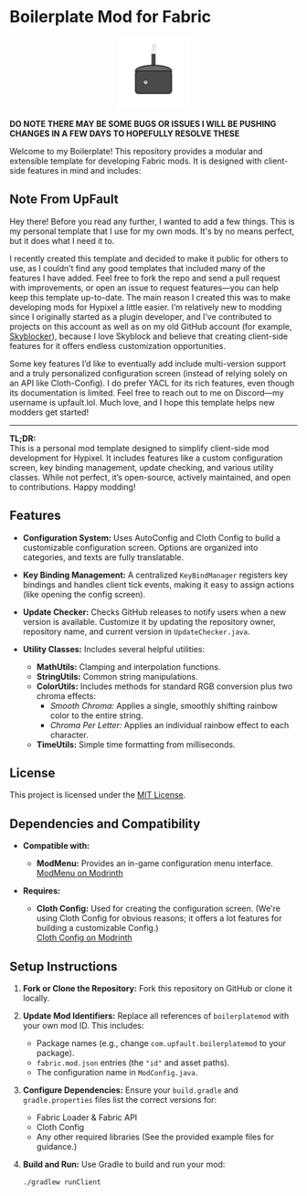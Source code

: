 # Boilerplate Mod for Fabric

<p align="center">
  <img src="https://github.com/WannaBeIan/Fabric-Mod-Template/blob/main/src/main/resources/assets/boilerplatemod/icon.png" alt="Mod Icon" style="width:25%;">
</p>

**DO NOTE THERE MAY BE SOME BUGS OR ISSUES I WILL BE PUSHING CHANGES IN A FEW DAYS TO HOPEFULLY RESOLVE THESE**


Welcome to my Boilerplate! This repository provides a modular and extensible template for developing Fabric mods. It is designed with client-side features in mind and includes:

## Note From UpFault

Hey there! Before you read any further, I wanted to add a few things. This is my personal template that I use for my own mods. It's by no means perfect, but it does what I need it to.

I recently created this template and decided to make it public for others to use, as I couldn’t find any good templates that included many of the features I have added. Feel free to fork the repo and send a pull request with improvements, or open an issue to request features—you can help keep this template up-to-date. The main reason I created this was to make developing mods for Hypixel a little easier. I’m relatively new to modding since I originally started as a plugin developer, and I’ve contributed to projects on this account as well as on my old GitHub account (for example, [Skyblocker](https://github.com/SkyblockerMod/Skyblocker)), because I love Skyblock and believe that creating client-side features for it offers endless customization opportunities.

Some key features I’d like to eventually add include multi-version support and a truly personalized configuration screen (instead of relying solely on an API like Cloth-Config). I do prefer YACL for its rich features, even though its documentation is limited. Feel free to reach out to me on Discord—my username is upfault.lol. Much love, and I hope this template helps new modders get started!

---

**TL;DR:**  
This is a personal mod template designed to simplify client-side mod development for Hypixel. It includes features like a custom configuration screen, key binding management, update checking, and various utility classes. While not perfect, it’s open-source, actively maintained, and open to contributions. Happy modding!


## Features

- **Configuration System:**
  Uses AutoConfig and Cloth Config to build a customizable configuration screen. Options are organized into categories, and texts are fully translatable.

- **Key Binding Management:**
  A centralized `KeyBindManager` registers key bindings and handles client tick events, making it easy to assign actions (like opening the config screen).

- **Update Checker:**
  Checks GitHub releases to notify users when a new version is available. Customize it by updating the repository owner, repository name, and current version in `UpdateChecker.java`.

- **Utility Classes:**
  Includes several helpful utilities:
  - **MathUtils:** Clamping and interpolation functions.
  - **StringUtils:** Common string manipulations.
  - **ColorUtils:** Includes methods for standard RGB conversion plus two chroma effects:
    - *Smooth Chroma:* Applies a single, smoothly shifting rainbow color to the entire string.
    - *Chroma Per Letter:* Applies an individual rainbow effect to each character.
  - **TimeUtils:** Simple time formatting from milliseconds.

## License

This project is licensed under the [MIT License](https://github.com/WannaBeIan/Fabric-Mod-Template/blob/main/LICENSE).

## Dependencies and Compatibility

- **Compatible with:**
    - **ModMenu:** Provides an in-game configuration menu interface.  
      [ModMenu on Modrinth](https://modrinth.com/mod/modmenu/versions)

- **Requires:**
    - **Cloth Config:** Used for creating the configuration screen. (We're using Cloth Config for obvious reasons; it offers a lot features for building a customizable Config.)  
      [Cloth Config on Modrinth](https://modrinth.com/mod/cloth-config)

## Setup Instructions

1. **Fork or Clone the Repository:**
   Fork this repository on GitHub or clone it locally.

2. **Update Mod Identifiers:**
   Replace all references of `boilerplatemod` with your own mod ID. This includes:
   - Package names (e.g., change `com.upfault.boilerplatemod` to your package).
   - `fabric.mod.json` entries (the `"id"` and asset paths).
   - The configuration name in `ModConfig.java`.

3. **Configure Dependencies:**
   Ensure your `build.gradle` and `gradle.properties` files list the correct versions for:
   - Fabric Loader & Fabric API
   - Cloth Config
   - Any other required libraries
   (See the provided example files for guidance.)

4. **Build and Run:**
   Use Gradle to build and run your mod:
   ```bash
   ./gradlew runClient

   
